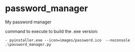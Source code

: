 # password_manager
My password manager

command to execute to build the .exe version:

    - pyinstaller.exe --icon=images/password.ico  --noconsole .\password_manager.py